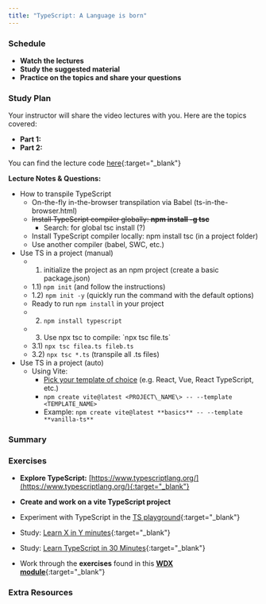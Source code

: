 ```yaml
---
title: "TypeScript: A Language is born"
---
```


### Schedule

  - **Watch the lectures**
  - **Study the suggested material**
  - **Practice on the topics and share your questions**

### Study Plan

  Your instructor will share the video lectures with you. Here are the topics covered:

  - **Part 1:** 
  - **Part 2:** 

  You can find the lecture code [here](){:target="_blank"}

  **Lecture Notes & Questions:**

  - How to transpile TypeScript  
    - On-the-fly in-the-browser transpilation via Babel (ts-in-the-browser.html)  
    - ~~Install TypeScript compiler globally: **npm install -g tsc**~~  
      - Search: for global tsc install (?)  
    - Install TypeScript compiler locally: npm install tsc (in a project folder)  
    - Use another compiler (babel, SWC, etc.)  
  - Use TS in a project (manual)  
    - 1) initialize the project as an npm project (create a basic package.json)  
    - 1.1) `npm init` (and follow the instructions)  
    - 1.2) `npm init -y` (quickly run the command with the default options)  
    - Ready to run `npm install` in your project  
    - 2) `npm install typescript`  
    - 3) Use npx tsc to compile: \`npx tsc file.ts\`  
    - 3.1) `npx tsc filea.ts fileb.ts`  
    - 3.2) `npx tsc *.ts` (transpile all .ts files)  
  - Use TS in a project (auto)  
    - Using Vite:  
      - [Pick your template of choice](https://vitejs.dev/guide/#trying-vite-online) (e.g. React, Vue, React TypeScript, etc.)  
      - `npm create vite@latest <PROJECT\_NAME\> -- --template <TEMPLATE_NAME>`  
      - Example: `npm create vite@latest **basics** -- --template **vanilla-ts**`

### Summary

### Exercises

  - **Explore TypeScript:** [https://www.typescriptlang.org/](https://www.typescriptlang.org/){:target="_blank"}  

  - **Create and work on a vite TypeScript project**  

  - Experiment with TypeScript in the [TS playground](https://www.typescriptlang.org/play/){:target="_blank"}  

  - Study: [Learn X in Y minutes](https://learnxinyminutes.com/docs/typescript/){:target="_blank"}

  - Study: [Learn TypeScript in 30 Minutes](https://tutorialzine.com/2016/07/learn-typescript-in-30-minutes){:target="_blank"}

  - Work through the **exercises** found in this [**WDX module**](https://in-tech-gration.github.io/WDX-180/curriculum/modules/javascript/typescript/exercises/){:target="_blank"}

### Extra Resources

